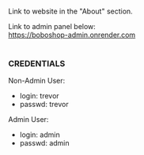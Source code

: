 <br>
Link to website in the "About" section.  

Link to admin panel below:   
https://boboshop-admin.onrender.com   
<br>
### CREDENTIALS   
Non-Admin User:  
- login: trevor  
- passwd: trevor   

Admin User:   
- login: admin  
- passwd: admin   

